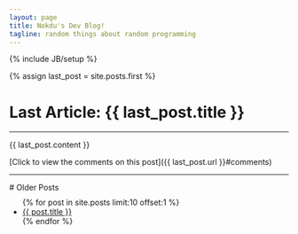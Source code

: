 ```yaml
---
layout: page
title: Nokdu's Dev Blog!
tagline: random things about random programming
---
```

{% include JB/setup %}

{% assign last_post = site.posts.first %}

# Last Article: {{ last_post.title }}
<hr>

{{ last_post.content }}

[Click to view the comments on this post]({{ last_post.url }}#comments)
<hr>
# Older Posts

<ul class="posts" style="margin-top:10px">
  {% for post in site.posts limit:10 offset:1 %}
    <li><a href="{{ post.url }}">{{ post.title }}</a></li>
  {% endfor %}
</ul>